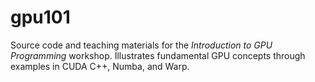 # gpu101
Source code and teaching materials for the *Introduction to GPU Programming* workshop. Illustrates fundamental GPU concepts through examples in CUDA C++, Numba, and Warp.
